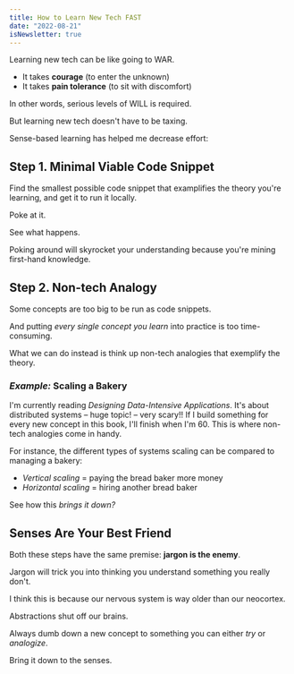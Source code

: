 ```yaml
---
title: How to Learn New Tech FAST
date: "2022-08-21"
isNewsletter: true
---
```


Learning new tech can be like going to WAR.

* It takes **courage** (to enter the unknown)
* It takes **pain tolerance** (to sit with discomfort)

In other words, serious levels of WILL is required.

But learning new tech doesn't have to be taxing.

Sense-based learning has helped me decrease effort:

## Step 1. Minimal Viable Code Snippet

Find the smallest possible code snippet that examplifies the theory you're learning, and get it to run it locally.

Poke at it.

See what happens.

Poking around will skyrocket your understanding because you're mining first-hand knowledge.

## Step 2. Non-tech Analogy

Some concepts are too big to be run as code snippets.

And putting *every single concept you learn* into practice is too time-consuming.

What we can do instead is think up non-tech analogies that exemplify the theory.

### *Example:* Scaling a Bakery

I'm currently reading *Designing Data-Intensive Applications*. It's about distributed systems – huge topic! – very scary!! If I build something for every new concept in this book, I'll finish when I'm 60. This is where non-tech analogies come in handy.

For instance, the different types of systems scaling can be compared to managing a bakery:

* *Vertical scaling* = paying the bread baker more money
* *Horizontal scaling* = hiring another bread baker

See how this *brings it down?*

## Senses Are Your Best Friend

Both these steps have the same premise: **jargon is the enemy**.

Jargon will trick you into thinking you understand something you really don't.

I think this is because our nervous system is way older than our neocortex.

Abstractions shut off our brains.

Always dumb down a new concept to something you can either *try* or *analogize*.

Bring it down to the senses.
